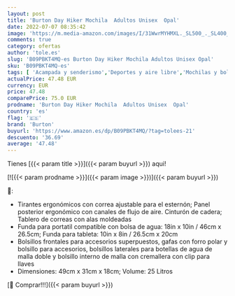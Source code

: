 ```yaml
---
layout: post
title: 'Burton Day Hiker Mochila  Adultos Unisex  Opal'
date: 2022-07-07 08:35:42
image: 'https://m.media-amazon.com/images/I/31WwrMYHMXL._SL500_._SL400_.jpg'
comments: true
category: ofertas
author: 'tole.es'
slug: 'B09PBKT4MQ-es Burton Day Hiker Mochila Adultos Unisex Opal'
sku: 'B09PBKT4MQ-es'
tags: [ 'Acampada y senderismo','Deportes y aire libre','Mochilas y bolsas','Ropa y equipamiento para ocio al aire libre','burton','mochila','🇪🇸', ]
actualPrice: 47.48 EUR
currency: EUR
price: 47.48
comparePrice: 75.0 EUR
prodname: 'Burton Day Hiker Mochila  Adultos Unisex  Opal'
country: 'es'
flag: '🇪🇸'
brand: 'Burton'
buyurl: 'https://www.amazon.es/dp/B09PBKT4MQ/?tag=tolees-21'
descuento: '36.69'
average: '47.48'
---
```


Tienes [{{< param title >}}]({{< param buyurl >}}) aqui!

[![{{< param prodname >}}]({{< param image >}})]({{< param buyurl >}})

🔎:

- Tirantes ergonómicos con correa ajustable para el esternón; Panel posterior ergonómico con canales de flujo de aire. Cinturón de cadera; Tablero de correas con alas moldeadas
- Funda para portatil compatible con bolsa de agua: 18in x 10in / 46cm x 26.5cm; Funda para tableta: 10in x 8in / 26.5cm x 20cm
- Bolsillos frontales para accesorios superpuestos, gafas con forro polar y bolsillo para accesorios, bolsillos laterales para botellas de agua de malla doble y bolsillo interno de malla con cremallera con clip para llaves
- Dimensiones: 49cm x 31cm x 18cm; Volume: 25 Litros

[🛒 Comprar!!!]({{< param buyurl >}})
